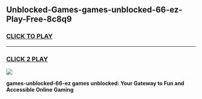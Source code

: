 
## Unblocked-Games-games-unblocked-66-ez-Play-Free-8c8q9
<h3>
<a href="https://premium76.site?title=games-unblocked-66-ez&ref=15A">CLICK TO PLAY</a></h3>
<hr>

<h3>
<a href="https://premium76.site?title=games-unblocked-66-ez&ref=15A">CLICK 2 PLAY</a>
  
</h3>

<a href="https://premium76.site?title=games-unblocked-66-ez&ref=15A"><img src="https://clearcache.store/games.png"></a>


**games-unblocked-66-ez games unblocked: Your Gateway to Fun and Accessible Online Gaming**

